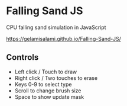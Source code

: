 # Falling Sand JS

CPU falling sand simulation in JavaScript

https://gelamisalami.github.io/Falling-Sand-JS/

## Controls
- Left click / Touch to draw
- Right click / Two touches to erase
- Keys 0-9 to select type
- Scroll to change brush size
- Space to show update mask